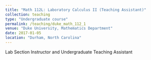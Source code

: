 ```yaml
---
title: "Math 112L: Laboratory Calculus II (Teaching Assistant)"
collection: teaching
type: "Undergraduate course"
permalink: /teaching/duke_math_112_1
venue: "Duke University, Mathematics Department"
date: 2017-01-05
location: "Durham, North Carolina"
---
```


Lab Section Instructor and Undergraduate Teaching Assistant

